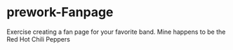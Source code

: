 # prework-Fanpage
Exercise creating a fan page for your favorite band. Mine happens to be the Red Hot Chili Peppers
